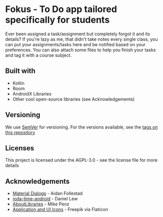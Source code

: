 # Fokus - To Do app tailored specifically for students

Ever been assigned a task/assignment but completely forgot it and its details? If you're lazy as me, that didn't take notes every single class, you can put your assignments/tasks here and be notified based on your preferences. You can also attach some files to help you finish your tasks and tag it with a course subject.

## Built with

* Kotlin
* Room
* AndroidX Libraries
* Other cool open-source libraries (see Acknowledgements)

## Versioning

We use [SemVer](http://www.semver.org) for versioning. For the versions available, see the [tags on this repository](https://github.com/isaiahcollins02/fokus/tags)

## Licenses

This project is licensed under the AGPL-3.0 - see the license file for more details

## Acknowledgements

* [Material Dialogs](https://github.com/afollestad/material-dialogs) - Aidan Follestad
* [joda-time-android](https://github.com/dlew/joda-time-android) - Daniel Lew
* [AboutLibraries](https://github.com/mikepenz/AboutLibraries) - Mike Penz
* [Application and UI Icons](https://flaticon.com/authors/freepik) - Freepik via Flaticon

